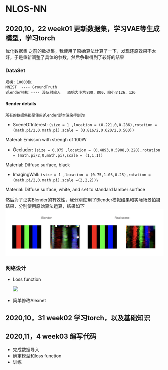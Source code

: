 # NLOS-NN
## 2020,10，22 week01 更新数据集，学习VAE等生成模型，学习torch
优化数据集
之前的数据集，我使用了原始算法计算了一下，发现还原效果不太好，于是重新调整了具体的参数，然后争取得到了较好的结果  
### DataSet 

	规模：10000张  
	MNIST  ---- GroundTruth  
	Blender模拟 ---- 漫反射输入   原始大小为800，800，缩小至126，126
#### Render details


	所有的数据集都是使用Blender脚本渲染得到的
+ SceneOfInterest: 
`(size = 1 ,location = (0.221,0,0.286),rotation = (math.pi/2,0,math.pi),scale = (0.816/2,0.620/2,0.500))`

Materal: Emisson with strengh of 100W
+ Occluder: 
`(size = 0.075 ,location = (0.4893,0.5908,0.228),rotation = (math.pi/2,0,math.pi),scale = (1,1,1))`

Material: Diffuse surface, black
+ ImagingWall:
`(size = 1 ,location = (0.75,1.03,0.25),rotation = (math.pi/2,0,math.pi),scale =(2,2,2))\ `

Material: Diffuse surface, white, and set to standard lamber surface

然后为了证实Blender的有效性，我分别使用了Blender模拟结果和实际场景拍摄结果，分别使用原始算法运算，结果如下
![Alt text](https://github.com/wenruiLiA15/NLOS-NN/blob/main/contrast.png)
### 网络设计

+ Loss function 

	![](http://latex.codecogs.com/svg.latex?\min_{A,CNN}\sum_i\|ACNN(x_i)-y_i\|^2+\lambda\|A-\hat{A}\|^2)


+ 简单修改Alexnet 
## 2020,10，31 week02 学习torch，以及基础知识
## 2020,11，4 week03 编写代码

+ 完成数据导入
+ 确定模型和loss function
+ 训练
